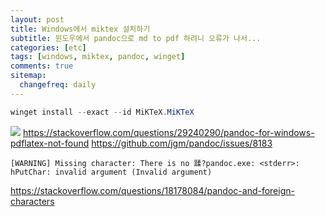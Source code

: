 ```yaml
---
layout: post
title: Windows에서 miktex 설치하기
subtitle: 윈도우에서 pandoc으로 md to pdf 하려니 오류가 나서...
categories: [etc]
tags: [windows, miktex, pandoc, winget]
comments: true
sitemap:
  changefreq: daily
---
```


```powershell
winget install --exact --id MiKTeX.MiKTeX
```

![](/assets/img/2023-03-15/package_installation.png)
<https://stackoverflow.com/questions/29240290/pandoc-for-windows-pdflatex-not-found>
<https://github.com/jgm/pandoc/issues/8183>

```powrshell
[WARNING] Missing character: There is no 蹂?pandoc.exe: <stderr>: hPutChar: invalid argument (Invalid argument)
```

<https://stackoverflow.com/questions/18178084/pandoc-and-foreign-characters>